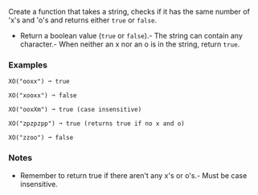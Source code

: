 
Create a function that takes a string, checks if it has the same number of 'x's and 'o's and returns either `true` or `false`.
- Return a boolean value (`true` or `false`).- The string can contain any character.- When neither an  x nor an o is in the string, return `true`.
### Examples

```
XO("ooxx") ➞ true

XO("xooxx") ➞ false

XO("ooxXm") ➞ true (case insensitive)

XO("zpzpzpp") ➞ true (returns true if no x and o)

XO("zzoo") ➞ false
```

### Notes
- Remember to return true if there aren't any x's or o's.- Must be case insensitive.